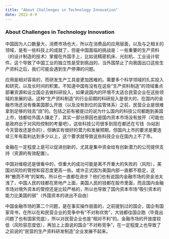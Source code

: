 ```yaml
---
title: "About Challenges in Technology Innovation"
date: 2022-8-9
---
```


### About Challenges in Technology Innovation

中国因为人口数量大，消费市场也大，所以在消费品的应用层面，以及与之相关的领域，是有一些科技上的成就了，但是中国面临的挑战是：一些重要的生产资料（的设计制造的技术）掌握在外国手上，比如说精密机床、光刻机、工业设计软件。这个导致了中国工业的独立性是受到挑战的，当外国禁止了向我国出口这些生产资料之后，我们可能会遇到生产停滞的问题。

应用是相对容易的，而研发生产工具是更加困难的。需要多个科学领域的扎实投入和研究，以及长时间的积累。不知道中国有没有在这些“生产资料制造”的领域重点部署资源和设立国企去做科研投入，如果说国内的环境不太适合民营企业在这些领域的发展的话。这种“生产资料制造”的行业前期的科研投入是很大的，在国内的金融市场还没有像美国那么开放（以及没有到位的监管体系）之前，民营企业是很难拿到足够的钱去“烧”的。包括之前有被提过的说为什么国内的科技公司都跑到美国上市，钱都给外国人赚走了，其实一部分原因也是国内资本市场没有放开（可能也是政府出于对风险控制的考量吧）。这些科技公司很多到现在都还在亏钱（b站到今天营收还是负的），但确实有很好的潜力和发展预期，但国内上市的要求是要连续三年有盈利达到多少以上，这个要求就导致这些科技企业在国内上不了市。

金融在一定程度上是可以促进创新的，尤其是集中资金给有创新潜力的公司提供支持（资源的有效配置）。

中国对维稳还是很看中的，但重大的成功可能是离不开重大的失败的（风险），美国对风险的管控和容忍度更高一些。或许正式因为美国内部一直都不稳定，这种“散而不垮”的架构，所以也一直都在进步？他们也有说国内金融市场的资金池太浅了，中国人民的钱都在房地产上面，美国人民的钱都在股市里面，而且国内金融市场对境外资本的管控还是比较严格的，所以也导致了国内资本市场“吸引资本的能力比美国的弱”（外国资本的进出不自由）

中国金融市场的第二个问题，是在事实操作层面的，之前提到过的国企，国企有国家背书，在所以在和民营企业的竞争中有“不对称优势”，大钱都往国企跑（毕竟出问题了也有国家兜底），所以对民营企业也是“相对不利”的。金融市场的开放度较低（风险容忍度低），再加上上面说的国企“不对称竞争”，在一定程度上也导致了之前说的“民营的生产资料研发制造”企业发展不起来。
